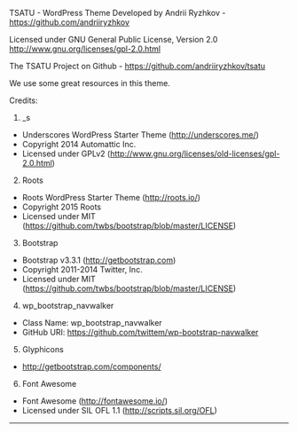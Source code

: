 TSATU - WordPress Theme
Developed by Andrii Ryzhkov - https://github.com/andriiryzhkov

Licensed under GNU General Public License, Version 2.0
http://www.gnu.org/licenses/gpl-2.0.html

The TSATU Project on Github - https://github.com/andriiryzhkov/tsatu

We use some great resources in this theme.

Credits:

1. _s

 * Underscores WordPress Starter Theme (http://underscores.me/)
 * Copyright 2014 Automattic Inc.
 * Licensed under GPLv2 (http://www.gnu.org/licenses/old-licenses/gpl-2.0.html)

2. Roots

 * Roots WordPress Starter Theme (http://roots.io/)
 * Copyright 2015 Roots
 * Licensed under MIT (https://github.com/twbs/bootstrap/blob/master/LICENSE)

3. Bootstrap

 * Bootstrap v3.3.1 (http://getbootstrap.com)
 * Copyright 2011-2014 Twitter, Inc.
 * Licensed under MIT (https://github.com/twbs/bootstrap/blob/master/LICENSE)

4. wp_bootstrap_navwalker

 * Class Name: wp_bootstrap_navwalker
 * GitHub URI: https://github.com/twittem/wp-bootstrap-navwalker

5. Glyphicons

 * http://getbootstrap.com/components/

6. Font Awesome

 * Font Awesome (http://fontawesome.io/)
 * Licensed under  SIL OFL 1.1 (http://scripts.sil.org/OFL)


*************************************************************
